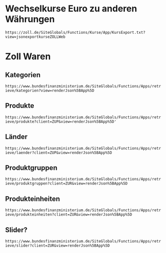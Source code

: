 
# Wechselkurse Euro zu anderen Währungen
`
https://zoll.de/SiteGlobals/Functions/Kurse/App/KursExport.txt?view=jsonexportkurseZOLLWeb
`

# Zoll Waren
## Kategorien
`
https://www.bundesfinanzministerium.de/SiteGlobals/Functions/Apps/retrieve/kategorien?view=renderJson%5BApp%5D
`

## Produkte
`
https://www.bundesfinanzministerium.de/SiteGlobals/Functions/Apps/retrieve/produkte?client=ZUP&view=renderJson%5BApp%5D'
`

## Länder
`
https://www.bundesfinanzministerium.de/SiteGlobals/Functions/Apps/retrieve/laender?client=ZUP&view=renderJson%5BApp%5D
`

## Produktgruppen
`
https://www.bundesfinanzministerium.de/SiteGlobals/Functions/Apps/retrieve/produktgruppen?client=ZUR&view=renderJson%5BApp%5D
`

## Produkteinheiten
`
https://www.bundesfinanzministerium.de/SiteGlobals/Functions/Apps/retrieve/produkteinheiten?client=ZUR&view=renderJson%5BApp%5D
`

## Slider?
`
https://www.bundesfinanzministerium.de/SiteGlobals/Functions/Apps/retrieve/slider?client=ZUR&view=renderJson%5BApp%5D
`
